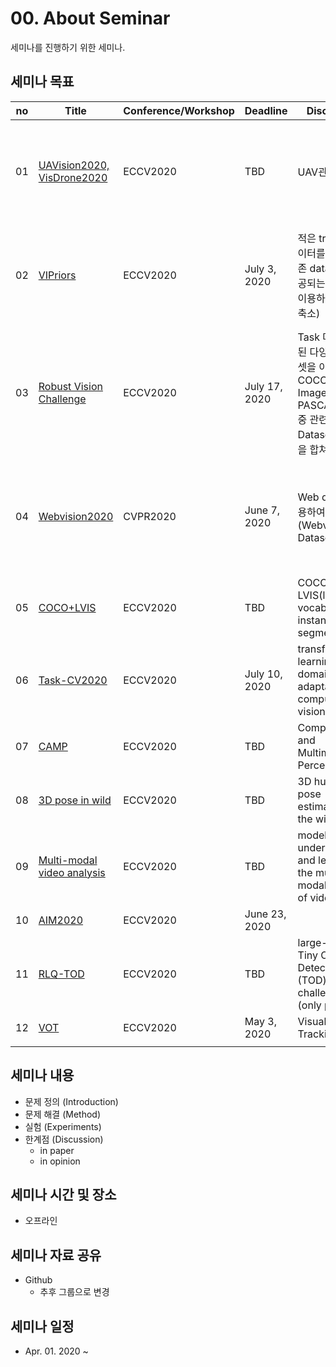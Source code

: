 # 00. About Seminar
세미나를 진행하기 위한 세미나.

## 세미나 목표

|no|Title|Conference/Workshop|Deadline|Discription|Task|
|--|-----|--------|--------|-----------|------|
|01|[UAVision2020, VisDrone2020](http://uavisionvisdrone.com/)|ECCV2020|TBD|UAV관련|ERTI, Object Detection, Single-object Tracking, Multi-object Tracking, Crowd Counting|
|02|[VIPriors](https://vipriors.github.io/)|ECCV2020|July 3, 2020|적은 training 데이터를 이용(기존 dataset에 제공되는 script을 이용하여 데이터 축소)|Image Classification, Semantic Segmentation, Object Detection, Action Recognition|
|03|[Robust Vision Challenge](http://www.robustvision.net/index.php)|ECCV2020|July 17, 2020|Task 마다 관련된 다양한 데이터셋을 이용 (MS COCO, KITTI, ImageNet, PASCAL VOC .. 중 관련된 Dataset의 성능을 합쳐서 평가))|Stereo, Optical Flow, Depth, Object Detection, Semantic Segmentation, Instance Segmentation, Panoptic|
|04|[Webvision2020](https://data.vision.ee.ethz.ch/cvl/webvision//index.html)|CVPR2020|June 7, 2020|Web data를 이용하여 학습(Webvision Dataset)|WebVision Image Classification Task, WebVision Task on Mining YouTube Dataset|
|05|[COCO+LVIS](http://cocodataset.org/workshop/coco-lvis-eccv-2020.html)|ECCV2020|TBD|COCO + LVIS(large vocabulary instance segmentation)|object recognition in the context of scene understanding|
|06|[Task-CV2020](https://sites.google.com/view/task-cv2020)|ECCV2020|July 10, 2020|transfer learning and domain adaptation for computer vision|Transfer Learning and Domain Adaptation|
|07|[CAMP](https://camp-workshop.stanford.edu/)|ECCV2020|TBD|Compositional and Multimodal Perception|Multimodal|
|08|[3D pose in wild](https://virtualhumans.mpi-inf.mpg.de/3DPW_Challenge/)|ECCV2020|TBD|3D human pose estimation in the wild|Pose Estimation|
|09|[Multi-modal video analysis](https://sites.google.com/view/multimodalvideo-v2)|ECCV2020|TBD|modeling, understanding, and leveraging the multi-modal nature of video|video analysis, moments in time|
|10|[AIM2020](https://data.vision.ee.ethz.ch/cvl/aim20/)|ECCV2020|June 23, 2020||Image, Video|
|11|[RLQ-TOD](https://rlq-tod.github.io/)|ECCV2020|TBD|large-scale Tiny Object Detection (TOD) challenge (only person)|Object Detection|
|12|[VOT](https://www.votchallenge.net/index.html)|ECCV2020|May 3, 2020|Visual Object Tracking|Object Tracking|
||||||

## 세미나 내용
- 문제 정의 (Introduction)
- 문제 해결 (Method)
- 실험 (Experiments)
- 한계점 (Discussion)
    - in paper
    - in opinion

## 세미나 시간 및 장소
- 오프라인

## 세미나 자료 공유
- Github
    - 추후 그룹으로 변경

## 세미나 일정
- Apr. 01. 2020 ~
